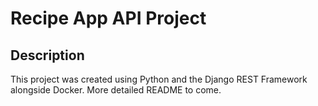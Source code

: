 # Recipe App API Project

## Description
This project was created using Python and the Django REST Framework alongside Docker. More detailed README to come.
